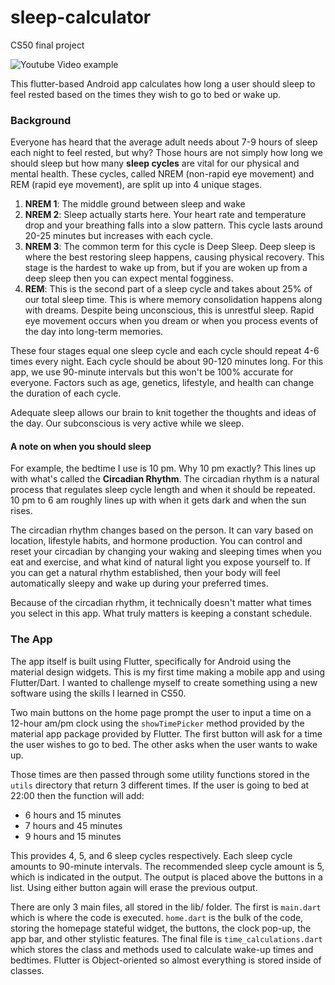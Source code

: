 # sleep-calculator
CS50 final project

![Youtube Video example](https://youtu.be/D72GusFzTOc)

This flutter-based Android app calculates how long a user should sleep to feel rested based on the times they wish to go to bed or wake up. 

### Background
Everyone has heard that the average adult needs about 7-9 hours of sleep each night to feel rested, but why? Those hours are not simply how long we should sleep but how many **sleep cycles** are vital for our physical and mental health. These cycles, called NREM (non-rapid eye movement) and REM (rapid eye movement), are split up into 4 unique stages.
1. **NREM 1**: The middle ground between sleep and wake
2. **NREM 2**: Sleep actually starts here. Your heart rate and temperature drop and your breathing falls into a slow pattern. This cycle lasts around 20-25 minutes but increases with each cycle.
3. **NREM 3**: The common term for this cycle is Deep Sleep. Deep sleep is where the best restoring sleep happens, causing physical recovery. This stage is the hardest to wake up from, but if you are woken up from a deep sleep then you can expect mental fogginess.
4. **REM**: This is the second part of a sleep cycle and takes about 25% of our total sleep time. This is where memory consolidation happens along with dreams. Despite being unconscious, this is unrestful sleep. Rapid eye movement occurs when you dream or when you process events of the day into long-term memories. 

These four stages equal one sleep cycle and each cycle should repeat 4-6 times every night. Each cycle should be about 90-120 minutes long. For this app, we use 90-minute intervals but this won't be 100% accurate for everyone. Factors such as age, genetics, lifestyle, and health can change the duration of each cycle. 

Adequate sleep allows our brain to knit together the thoughts and ideas of the day. Our subconscious is very active while we sleep. 

#### A note on when you should sleep
For example, the bedtime I use is 10 pm. Why 10 pm exactly? This lines up with what's called the **Circadian Rhythm**. The circadian rhythm is a natural process that regulates sleep cycle length and when it should be repeated. 10 pm to 6 am roughly lines up with when it gets dark and when the sun rises. 

The circadian rhythm changes based on the person. It can vary based on location, lifestyle habits, and hormone production. You can control and reset your circadian by changing your waking and sleeping times when you eat and exercise, and what kind of natural light you expose yourself to. If you can get a natural rhythm established, then your body will feel automatically sleepy and wake up during your preferred times. 

Because of the circadian rhythm, it technically doesn't matter what times you select in this app. What truly matters is keeping a constant schedule. 

### The App
The app itself is built using Flutter, specifically for Android using the material design widgets. This is my first time making a mobile app and using Flutter/Dart. I wanted to challenge myself to create something using a new software using the skills I learned in CS50. 

Two main buttons on the home page prompt the user to input a time on a 12-hour am/pm clock using the `showTimePicker` method provided by the material app package provided by Flutter. The first button will ask for a time the user wishes to go to bed. The other asks when the user wants to wake up. 

Those times are then passed through some utility functions stored in the `utils` directory that return 3 different times. If the user is going to bed at 22:00 then the function will add:
- 6 hours and 15 minutes
- 7 hours and 45 minutes
- 9 hours and 15 minutes

This provides 4, 5, and 6 sleep cycles respectively. Each sleep cycle amounts to 90-minute intervals. The recommended sleep cycle amount is 5, which is indicated in the output. The output is placed above the buttons in a list. Using either button again will erase the previous output. 

There are only 3 main files, all stored in the lib/ folder. The first is `main.dart` which is where the code is executed. `home.dart` is the bulk of the code, storing the homepage stateful widget, the buttons, the clock pop-up, the app bar, and other stylistic features. The final file is `time_calculations.dart` which stores the class and methods used to calculate wake-up times and bedtimes. Flutter is Object-oriented so almost everything is stored inside of classes. 
